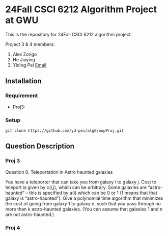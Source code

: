 # 24Fall CSCI 6212 Algorithm Project at GWU
This is the repository for 24Fall CSCI 6212 algorithm project.

Project 3 & 4 members: 

1. Alex Zongo
2. He Jiaying
3. Yiding Pei  [Email](mailto:yidingp@gwu.edu)

## Installation

### Requirement

- Proj3:

### Setup

```
git clone https://github.com/yd-pei/algGroupProj.git
```

## Question Description

### Proj 3
Question 0. Teleportation in Astro haunted galaxies

You have a teleporter that can take you from galaxy i to galaxy j. Cost to teleport is given by c(i,j), which can be arbitrary. Some galaxies are “astro-haunted” – this is specified by a(i) which can be 0 or 1 (1 means that that galaxy is “astro-haunted”). Give a polynomial time algorithm that minimizes the cost of going from galaxy 1 to galaxy n, such that you pass through no more than k astro-haunted galaxies. (You can assume that galaxies 1 and n are not astro-haunted.)

### Proj 4